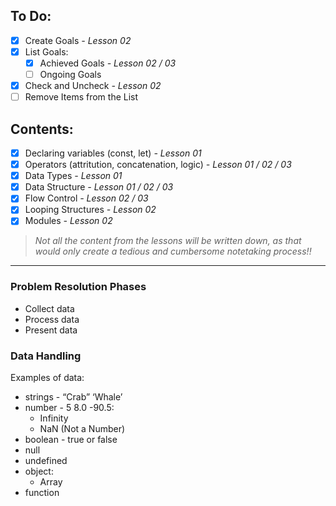 ## To Do:
- [x] Create Goals *- Lesson 02*
- [x] List Goals:
	- [x] Achieved Goals *- Lesson 02 / 03*
	- [ ] Ongoing Goals
- [x] Check and Uncheck *- Lesson 02*
- [ ] Remove Items from the List

## Contents:
- [x] Declaring variables (const, let) *- Lesson 01*
- [x] Operators (attritution, concatenation, logic) *- Lesson 01 / 02 / 03*
- [x] Data Types *- Lesson 01*
- [x] Data Structure *- Lesson 01 / 02 / 03*
- [x] Flow Control *- Lesson 02 / 03*
- [x] Looping Structures *- Lesson 02*
- [x] Modules *- Lesson 02*

> *Not all the content from the lessons will be written down, as that would only create a tedious and cumbersome notetaking process!!*

---
### Problem Resolution Phases
- Collect data
- Process data
- Present data 

### Data Handling
Examples of data:
- strings - “Crab” ‘Whale’
- number - 5  8.0  -90.5:
    - Infinity
    - NaN (Not a Number)
- boolean - true or false
- null
- undefined
- object:
    - Array
- function
